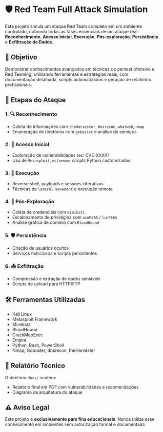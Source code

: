 # 🛡️ Red Team Full Attack Simulation

Este projeto simula um ataque Red Team completo em um ambiente controlado, cobrindo todas as fases essenciais de um ataque real: **Reconhecimento**, **Acesso Inicial**, **Execução**, **Pós-exploração**, **Persistência** e **Exfiltração de Dados**.

## 🎯 Objetivo

Demonstrar conhecimentos avançados em técnicas de pentest ofensivo e Red Teaming, utilizando ferramentas e estratégias reais, com documentação detalhada, scripts automatizados e geração de relatórios profissionais.

## 📌 Etapas do Ataque

### 1. 🔍 Reconhecimento
- Coleta de informações com `theHarvester`, `dnsrecon`, `whatweb`, `nmap`
- Enumeração de diretórios com `gobuster` e análise de serviços

### 2. 🚪 Acesso Inicial
- Exploração de vulnerabilidades (ex: CVE-XXXX)
- Uso de `Metasploit`, `msfvenom`, scripts Python customizados

### 3. 🧨 Execução
- Reverse shell, payloads e sessões interativas
- Técnicas de `lateral movement` e execução remota

### 4. 🔐 Pós-Exploração
- Coleta de credenciais com `mimikatz`
- Escalonamento de privilégios com `winPEAS` / `linPEAS`
- Análise gráfica de domínio com `BloodHound`

### 5. 🛡️ Persistência
- Criação de usuários ocultos
- Serviços maliciosos e scripts persistentes

### 6. 📤 Exfiltração
- Compressão e extração de dados sensíveis
- Scripts de upload para HTTP/FTP

## 🛠️ Ferramentas Utilizadas
- Kali Linux
- Metasploit Framework
- Mimikatz
- BloodHound
- CrackMapExec
- Empire
- Python, Bash, PowerShell
- Nmap, Gobuster, dnsrecon, theHarvester

## 📄 Relatório Técnico
O diretório `docs/` contém:
- Relatório final em PDF com vulnerabilidades e recomendações
- Diagrama da arquitetura do ataque

## ⚠️ Aviso Legal
Este projeto é **exclusivamente para fins educacionais**. Nunca utilize esse conhecimento em ambientes sem autorização formal e documentada.
